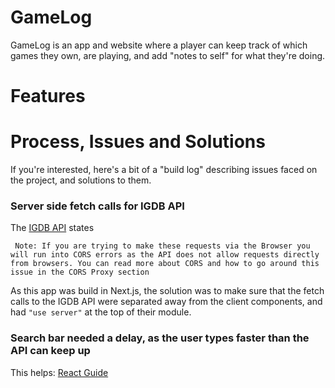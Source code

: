 # GameLog

GameLog is an app and website where a player can keep track of which games they own, are playing, and add "notes to self" for what they're doing.

# Features

# Process, Issues and Solutions

If you're interested, here's a bit of a "build log" describing issues faced on the project, and solutions to them.

### Server side fetch calls for IGDB API

The [IGDB API](https://api-docs.igdb.com/?javascript#requests) states

```
 Note: If you are trying to make these requests via the Browser you will run into CORS errors as the API does not allow requests directly from browsers. You can read more about CORS and how to go around this issue in the CORS Proxy section
```

As this app was build in Next.js, the solution was to make sure that the fetch calls to the IGDB API were separated away from the client components, and had `"use server"` at the top of their module.

### Search bar needed a delay, as the user types faster than the API can keep up

This helps: [React Guide](https://erikmartinjordan.com/start-search-user-not-typing)
